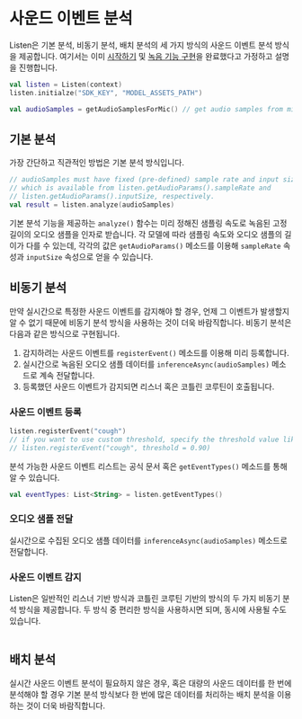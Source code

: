 # 사운드 이벤트 분석

Listen은 기본 분석, 비동기 분석, 배치 분석의 세 가지 방식의 사운드 이벤트 분석 방식을 제공합니다. 
여기서는 이미 [시작하기](getting-started) 및 [녹음 기능 구현](audio-recording)을 완료했다고 가정하고 설명을 진행합니다. 

```kotlin
val listen = Listen(context)
listen.initialze("SDK_KEY", "MODEL_ASSETS_PATH")

val audioSamples = getAudioSamplesForMic() // get audio samples from mic using AudioRecord
```


## 기본 분석

가장 간단하고 직관적인 방법은 기본 분석 방식입니다. 

```kotlin
// audioSamples must have fixed (pre-defined) sample rate and input size, 
// which is available from listen.getAudioParams().sampleRate and 
// listen.getAudioParams().inputSize, respectively.
val result = listen.analyze(audioSamples) 
```

기본 분석 기능을 제공하는 `analyze()` 함수는 미리 정해진 샘플링 속도로 녹음된 고정 길이의 오디오 샘플을 인자로 받습니다. 
각 모델에 따라 샘플링 속도와 오디오 샘플의 길이가 다를 수 있는데, 각각의 값은
`getAudioParams()` 메소드를 이용해 `sampleRate` 속성과 `inputSize` 속성으로 얻을 수 있습니다. 


## 비동기 분석

만약 실시간으로 특정한 사운드 이벤트를 감지해야 할 경우, 언제 그 이벤트가 발생할지 알 수 없기 때문에 비동기 분석 방식을 사용하는 것이 더욱 바람직합니다. 
비동기 분석은 다음과 같은 방식으로 구현됩니다. 

1. 감지하려는 사운드 이벤트를 `registerEvent()` 메소드를 이용해 미리 등록합니다.
2. 실시간으로 녹음된 오디오 샘플 데이터를 `inferenceAsync(audioSamples)` 메소드로 계속 전달합니다.
3. 등록했던 사운드 이벤트가 감지되면 리스너 혹은 코틀린 코루틴이 호출됩니다. 


### 사운드 이벤트 등록

```kotlin
listen.registerEvent("cough")
// if you want to use custom threshold, specify the threshold value like below:
// listen.registerEvent("cough", threshold = 0.90)
```

분석 가능한 사운드 이벤트 리스트는 공식 문서 혹은 `getEventTypes()` 메소드를 통해 알 수 있습니다.

```kotlin
val eventTypes: List<String> = listen.getEventTypes()
```


### 오디오 샘플 전달

실시간으로 수집된 오디오 샘플 데이터를 `inferenceAsync(audioSamples)` 메소드로 전달합니다.


### 사운드 이벤트 감지

Listen은 일반적인 리스너 기반 방식과 코틀린 코루틴 기반의 방식의 두 가지 비동기 분석 방식을 제공합니다. 
두 방식 중 편리한 방식을 사용하시면 되며, 동시에 사용될 수도 있습니다. 

```kotlin

```

## 배치 분석

실시간 사운드 이벤트 분석이 필요하지 않은 경우, 혹은 대량의 사운드 데이터를 한 번에 분석해야 할 경우 기본 분석 방식보다 한 번에 많은 데이터를 처리하는 배치 분석을 이용하는 것이 더욱 바람직합니다. 



